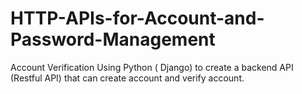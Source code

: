 # HTTP-APIs-for-Account-and-Password-Management
Account Verification
Using Python ( Django) to create a backend API (Restful API)  that can create account and verify account. 
